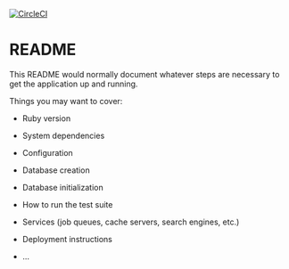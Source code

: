 [![CircleCI](https://circleci.com/gh/koheisg/twitty.svg?style=svg)](https://circleci.com/gh/koheisg/twitty)

# README

This README would normally document whatever steps are necessary to get the
application up and running.

Things you may want to cover:

* Ruby version

* System dependencies

* Configuration

* Database creation

* Database initialization

* How to run the test suite

* Services (job queues, cache servers, search engines, etc.)

* Deployment instructions

* ...
